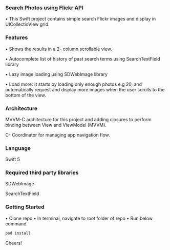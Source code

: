 ### Search Photos using Flickr API
• This Swift project contains simple search Flickr images and display  in UICollectioView grid.

### Features
• Shows the results in a 2- column scrollable view.

• Autocomplete list of history of past search terms using SearchTextField library

• Lazy image loading using SDWebImage library

• Load more: It starts by loading only enough photos e.g 20, and automatically request and display more images when the user scrolls to the bottom of the view. 

### Architecture
MVVM-C architecture for this project and adding closures to perform binding between View and ViewModel (MVVM).

C- Coordinator for managing app navigation flow.

### Language 
Swift 5

### Required third party libraries
SDWebImage

SearchTextField

### Getting Started
• Clone repo
• In terminal, navigate to root folder of repo
• Run below command
```sh
pod install
```
Cheers!
